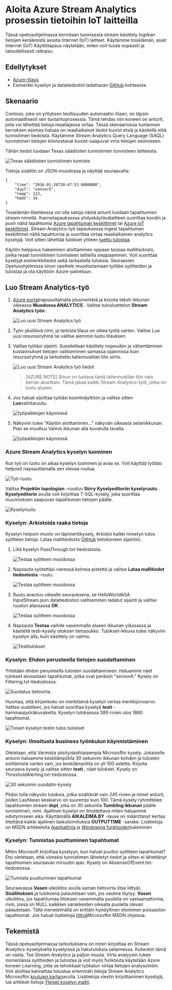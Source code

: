 <properties
    pageTitle="Aloittaminen Azure Stream Analytics prosessin tietoihin IoT laitteilla. | Microsoft Azure"
    description="IoT tunnistimen tunnisteet ja tiedot virtaa stream analytics ja reaaliaikainen tietojen käsittely"
    keywords="ratkaisu IOT iot käytön aloittaminen"
    services="stream-analytics"
    documentationCenter=""
    authors="jeffstokes72"
    manager="jhubbard"
    editor="cgronlun"
/>

<tags
    ms.service="stream-analytics"
    ms.devlang="na"
    ms.topic="hero-article"
    ms.tgt_pltfrm="na"
    ms.workload="data-services"
    ms.date="10/19/2016"
    ms.author="jeffstok"
/>

# <a name="get-started-with-azure-stream-analytics-to-process-data-from-iot-devices"></a>Aloita Azure Stream Analytics prosessin tietoihin IoT laitteilla

Tässä opetusohjelmassa kerrotaan luomisesta stream käsittely logiikan tietojen keräämistä asioita Internet (IoT) laitteet. Käytämme tosielämän, asiat Internet (IoT) Käyttötapaus näytetään, miten voit luoda nopeasti ja taloudellisesti ratkaisu.

## <a name="prerequisites"></a>Edellytykset

-   [Azure-tilaus](https://azure.microsoft.com/pricing/free-trial/)
-   Esimerkki kyselyn ja datatiedostot ladattavan [GitHub](https://aka.ms/azure-stream-analytics-get-started-iot) kohteesta

## <a name="scenario"></a>Skenaario

Contoso, joka on yrityksen teollisuuden automaatio-tilaan, on täysin automaattisesti sen tuotantoprosessia. Tämä tehdas niin koneen on anturit, joita voi lähettää tietoja reaaliajassa virtaa. Tässä skenaariossa tuotannon kerroksen esimies haluaa on reaaliaikaiset tiedot kuviot etsiä ja käsitellä niitä tunnistimen tiedoista. Käytämme Stream Analytics Query Language (SAQL) tunnistimen tietojen kiinnostavat kuviot-saapuvat virta tietojen etsimiseen.

Tähän tiedot luodaan Texas säädösten tunnistimen tunnisteen laitteesta.

![Texas säädösten tunnistimen tunniste](./media/stream-analytics-get-started-with-iot-devices/stream-analytics-get-started-with-iot-devices-01.jpg)

Tietoja sisällön on JSON-muodossa ja näyttää seuraavalta:


    {
        "time": "2016-01-26T20:47:53.0000000",  
        "dspl": "sensorE",  
        "temp": 123,  
        "hmdt": 34  
    }  

Tosielämän tilanteessa voi olla satoja nämä anturit luodaan tapahtumien stream nimellä. Ihannetapauksessa yhdyskäytävälaitteen suorittaa koodin ja push näitä tapahtumia [Azure tapahtuman keskittimet](https://azure.microsoft.com/services/event-hubs/) tai [Azure IoT keskittimet](https://azure.microsoft.com/services/iot-hub/). Stream Analytics-työ tapauksessa ingest tapahtuman keskittimet näitä tapahtumia ja suorittaa virtaa reaaliaikainen analytics kyselyjä. Voit sitten lähettää tulokset yhteen [tuettu tulostaa](stream-analytics-define-outputs.md).

Käytön helppous hakeminen aloittaminen oppaan tarjoaa mallitiedosto, jonka reaali tunnistimen tunnisteen laitteilla sieppaaminen. Voit suorittaa kyselyjä esimerkkitiedot sekä tarkastella tuloksia. Seuraavien Opetusohjelmissa sinun opettele muodostamaan työtäsi syötteiden ja tulostaa ja ota käyttöön Azure-palveluun.

## <a name="create-a-stream-analytics-job"></a>Luo Stream Analytics-työ

1. [Azure portal](http://portal.azure.com)napsauttamalla plusmerkkiä ja kirjoita teksti-ikkunan oikeassa **Muodossa ANALYTICS** . Valitse tulosluettelon **Stream Analytics työn** .

    ![Luo uusi Stream Analytics työ](./media/stream-analytics-get-started-with-iot-devices/stream-analytics-get-started-with-iot-devices-02.png)

2. Työn yksilöivä nimi, ja tarkista tilaus on oikea työtä varten. Valitse Luo uusi resurssiryhmä tai valitse aiemmin luotu tilauksen.

3. Valitse työtäsi sijainti. Suositellaan käsittely nopeuden ja vähentäminen kustannukset tietojen valitseminen samassa sijainnissa kuin resurssiryhmä ja tarkoitettu tallennustilan tilin siirto.

    ![Luo uusi Stream Analytics työ tiedot](./media/stream-analytics-get-started-with-iot-devices/stream-analytics-get-started-with-iot-devices-03.png)

    > [AZURE.NOTE] Sinun on luotava tämä tallennustilan tilin vain kerran alueittain. Tämä jakaa kaikki Stream Analytics-työt, jotka on luotu alueen.

4. Jos haluat sijoittaa työtäsi koontinäyttöön ja valitse sitten **Luo**valintaruutu.

    ![työpaikkojen käynnissä](./media/stream-analytics-get-started-with-iot-devices/stream-analytics-get-started-with-iot-devices-03a.png)

5. Näkyviin tulee "Käytön aloittaminen..." näkyvän oikeasta selainikkunan. Pian se muuttuu Valmis ikkunan alla kuvatulla tavalla.

    ![työpaikkojen käynnissä](./media/stream-analytics-get-started-with-iot-devices/stream-analytics-get-started-with-iot-devices-03b.png)

### <a name="create-an-azure-stream-analytics-query"></a>Azure Stream Analytics kyselyn luominen

Kun työ on luotu on aikaa kyselyn luominen ja avaa se. Voit käyttää työtäsi helposti napsauttamalla sen olevaa ruutua.

![Työ-ruutu](./media/stream-analytics-get-started-with-iot-devices/stream-analytics-get-started-with-iot-devices-04.png)

Valitse **Projektin topologian** -ruudun **Siirry Kyselyeditoriin kyselyruutu** . **Kyselyeditorin** avulla voit kirjoittaa T-SQL-kysely, joka suorittaa muunnoksen saapuvan tapahtuman tietojen päälle.

![Kyselyruutu](./media/stream-analytics-get-started-with-iot-devices/stream-analytics-get-started-with-iot-devices-05.png)

### <a name="query-archive-your-raw-data"></a>Kyselyn: Arkistoida raaka tietoja

Kyselyn helpoin muoto on läpivientikysely, Arkistoi kaikki nimetyn tulos syötteen tietoja. Lataa mallitiedosto [GitHub](https://aka.ms/azure-stream-analytics-get-started-iot) tietokoneen sijaintiin. 

1. Liitä kyselyn PassThrough.txt-tiedostosta. 

    ![Testaa syötteen muodossa](./media/stream-analytics-get-started-with-iot-devices/stream-analytics-get-started-with-iot-devices-06.png)

2. Napsauta syötettäsi vieressä kolmea pistettä ja valitse **Lataa mallitiedot tiedostosta** -ruutu.

    ![Testaa syötteen muodossa](./media/stream-analytics-get-started-with-iot-devices/stream-analytics-get-started-with-iot-devices-06a.png)

3. Ruutu avautuu oikealle seurauksena, se HelloWorldASA InputStream.json datatiedoston valitseminen ladatut sijainti ja valitse ruudun alaosassa **OK** .

    ![Testaa syötteen muodossa](./media/stream-analytics-get-started-with-iot-devices/stream-analytics-get-started-with-iot-devices-06b.png)

4. Napsauta **Testaa** vaihde vasemmalle alueen ikkunan yläosassa ja käsitellä testi-kysely otoksen tietojoukko. Tulokset-ikkuna tulee näkyviin kyselyn alla, kuin käsittely on valmis.

    ![Testitulokset](./media/stream-analytics-get-started-with-iot-devices/stream-analytics-get-started-with-iot-devices-07.png)

### <a name="query-filter-the-data-based-on-a-condition"></a>Kyselyn: Ehdon perusteella tietojen suodattaminen

Yritetään ehdon perusteella tulosten suodattamiseen. Haluamme näet tulokset ainoastaan tapahtumat, jotka ovat peräisin "sensorA." Kysely on Filtering.txt-tiedostossa.

![Suodatus tietovirta](./media/stream-analytics-get-started-with-iot-devices/stream-analytics-get-started-with-iot-devices-08.png)

Huomaa, että kirjainkoko on merkitsevä kyselyn vertaa merkkijonoarvo. Valitse uudelleen, jos haluat suorittaa kyselyä **testi** -hammaspyöräkuvaketta. Kyselyn tuloksessa 389 rivien ulos 1860 tapahtumat.

![Toisen kyselyn testin tulos tulokset](./media/stream-analytics-get-started-with-iot-devices/stream-analytics-get-started-with-iot-devices-09.png)

### <a name="query-alert-to-trigger-a-business-workflow"></a>Kyselyn: Ilmoitusta business työnkulun käynnistäminen

Oletetaan, että Varmista yksityiskohtaisempia Microsoftin kysely. Jokaiselle anturin haluamme keskilämpötila 30 sekunnin ikkunan kohden ja tulosten esittämistä varten vain, jos keskilämpötila on yli 100 astetta. Kirjoita seuraava kysely ja valitse sitten **testi** , näet tulokset. Kysely on ThresholdAlerting.txt-tiedostossa.

![30 sekunnin suodatin-kysely](./media/stream-analytics-get-started-with-iot-devices/stream-analytics-get-started-with-iot-devices-10.png)

Pitäisi tulla näkyviin tuloksia, jotka sisältävät vain 245 rivien ja nimet anturit, joiden Lauhkean keskiarvo on suurempi kuin 100. Tämä kysely ryhmittelee tapahtumien stream **dspl**, joka on 30 sekuntia **Tumbling ikkunan** päälle tunnistimen, nimi. Ajallinen kyselyt on ilmoitettava miten haluamme edistymiseen aika. Käyttämällä **AIKALEIMA BY** -lause on määrittänyt kertaa liitettävä kaikki ajallinen laskutoimituksia **OUTPUTTIME** -sarake. Lisätietoja on MSDN artikkeleita [Ajanhallinta](https://msdn.microsoft.com/library/azure/mt582045.aspx) ja [Windowing funktioiden](https://msdn.microsoft.com/library/azure/dn835019.aspx)lukeminen

### <a name="query-detect-absence-of-events"></a>Kyselyn: Tunnistaa puuttuminen tapahtumat

Miten Microsoft kirjoittaa kyselyyn, kun haluat puuttui syötteen tapahtumat? Etsi oletetaan, että viimeksi tunnistimen lähetetyt tiedot ja sitten ei lähettänyt tapahtumien seuraavan minuutin ajan. Kysely on AbsenseOfEvent.txt-tiedostossa.

![Tunnista puuttuminen tapahtumat](./media/stream-analytics-get-started-with-iot-devices/stream-analytics-get-started-with-iot-devices-11.png)

Seuraavassa **Vasen** ulkoliitos avulla saman tietovirta (itse liittyä). **Sisäliitoksen** ja tuloksena palautetaan vain, jos vastine löytyy.  **Vasen** ulkoliitos, jos tapahtumaa liitoksen vasemmalla puolella on vastaamattomia, rivin, jossa on NULL kaikkien sarakkeiden oikealla puolella olevan palautetaan. Tällä menetelmällä on erittäin hyödyllinen etsiminen poissaolon tapahtumat. Jos haluat lisätietoja [liittyä](https://msdn.microsoft.com/library/azure/dn835026.aspx)Microsoftin MSDN ohjeissa.

## <a name="conclusion"></a>Tekemistä

Tässä opetusohjelmassa tarkoituksena on miten kirjoittaa eri Stream Analytics-kyselykieltä kyselyissä ja hakutuloksia selaimessa. Kuitenkin tämä on vasta. Tee Stream Analytics ja paljon muuta. Virta analyysin tukee monenlaisia syötteiden ja tulostaa ja voit myös funktioita käytetään Azure koneen Learning, jotta se tehokkaat työkalun virtaa tietojen analysointiin. Voit aloittaa kannattaa tutustua enemmän tietoja Stream Analytics Microsoftin [koulujen kartan](https://azure.microsoft.com/documentation/learning-paths/stream-analytics/)avulla. Lisätietoja viestin kirjoittaminen kyselyjä, lue artikkeli tietoja [Yleiset kyselyn mallit](./stream-analytics-stream-analytics-query-patterns.md).
